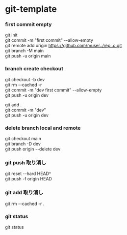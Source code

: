 # git-template
### first commit empty  
git init  
git commit -m "first commit" --allow-empty  
git remote add origin https://github.com/muser../rep..o.git  
git branch -M main  
git push -u origin main  

### branch create checkout  
git checkout -b dev  
git rm --cached -r  
git commit -m "dev first commit" --allow-empty  
git push -u origin dev  

git add .  
git commit -m "dev"  
git push -u origin dev  

### delete branch local and remote
git checkout main  
git branch -D dev  
git push origin --delete dev  

### git push 取り消し
git reset --hard HEAD^  
git push -f origin HEAD  

### git add 取り消し
git rm --cached -r .  

### git status
git status  
